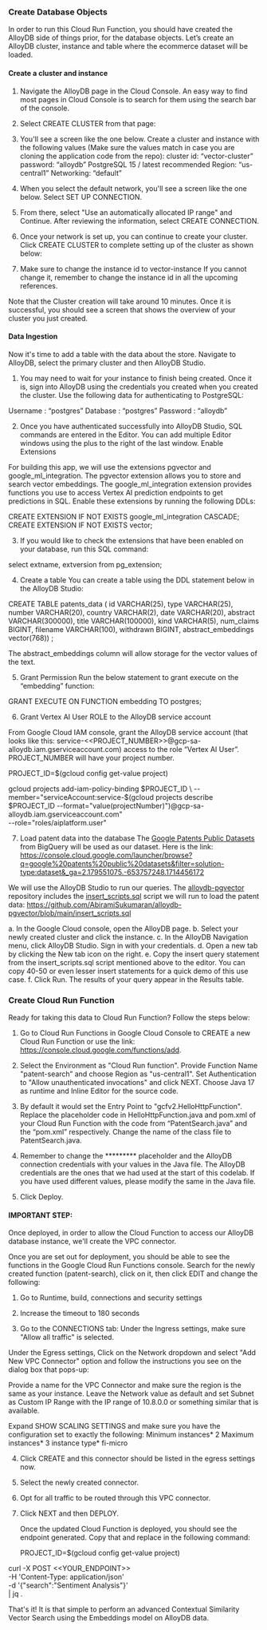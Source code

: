 ### Create Database Objects

In order to run this Cloud Run Function, you should have created the AlloyDB side of things prior, for the database objects.
Let’s create an AlloyDB cluster, instance and table where the ecommerce dataset will be loaded.

#### Create a cluster and instance
1. Navigate the AlloyDB page in the Cloud Console.  An easy way to find most pages in Cloud Console is to search for them using the search bar of the console.

2. Select CREATE CLUSTER from that page:

3. You'll see a screen like the one below.  Create a cluster and instance with the following values (Make sure the values match in case you are cloning the application code from the repo):
cluster id: “vector-cluster”
password:  “alloydb”
PostgreSQL 15 / latest recommended
Region: “us-central1”
Networking: “default”

4. When you select the default network, you'll see a screen like the one below.
Select SET UP CONNECTION.

5. From there, select "Use an automatically allocated IP range" and Continue.  After reviewing the information, select CREATE CONNECTION.

6. Once your network is set up, you can continue to create your cluster. Click CREATE CLUSTER to complete setting up of the cluster as shown below:

7. Make sure to change the instance id to vector-instance
If you cannot change it, remember to change the instance id in all the upcoming references.

Note that the Cluster creation will take around 10 minutes. Once it is successful, you should see a screen that shows the overview of your cluster you just created.

#### Data Ingestion
Now it's time to add a table with the data about the store.  Navigate to AlloyDB, select the primary cluster and then AlloyDB Studio.
1. You may need to wait for your instance to finish being created.  Once it is, sign into AlloyDB using the credentials you created when you created the cluster.  Use the following data for authenticating to PostgreSQL:

Username : “postgres”
Database : “postgres”
Password : “alloydb”

2. Once you have authenticated successfully into AlloyDB Studio, SQL commands are entered in the Editor.  You can add multiple Editor windows using the plus to the right of the last window.
Enable Extensions

For building this app, we will use the extensions pgvector and google_ml_integration. The pgvector extension allows you to store and search vector embeddings. The google_ml_integration extension provides functions you use to access Vertex AI prediction endpoints to get predictions in SQL. Enable these extensions by running the following DDLs:

CREATE EXTENSION IF NOT EXISTS google_ml_integration CASCADE;
CREATE EXTENSION IF NOT EXISTS vector;


3. If you would like to check the extensions that have been enabled on your database, run this SQL command:

select extname, extversion from pg_extension;


4. Create a table
You can create a table using the DDL statement below in the AlloyDB Studio:

CREATE TABLE patents_data ( id VARCHAR(25), type VARCHAR(25), number VARCHAR(20), country VARCHAR(2), date VARCHAR(20), abstract VARCHAR(300000), title VARCHAR(100000), kind VARCHAR(5), num_claims BIGINT, filename VARCHAR(100), withdrawn BIGINT, abstract_embeddings vector(768)) ;

The abstract_embeddings column will allow storage for the vector values of the text.

5. Grant Permission
Run the below statement to grant execute on the “embedding” function:

GRANT EXECUTE ON FUNCTION embedding TO postgres;

6. Grant Vertex AI User ROLE to the AlloyDB service account

From Google Cloud IAM console, grant the AlloyDB service account (that looks like this: service-<<PROJECT_NUMBER>>@gcp-sa-alloydb.iam.gserviceaccount.com) access to the role “Vertex AI User”. PROJECT_NUMBER will have your project number.

PROJECT_ID=$(gcloud config get-value project)

gcloud projects add-iam-policy-binding $PROJECT_ID \
  --member="serviceAccount:service-$(gcloud projects describe $PROJECT_ID --format="value(projectNumber)")@gcp-sa-alloydb.iam.gserviceaccount.com" \
--role="roles/aiplatform.user"

7. Load patent data into the database
The [Google Patents Public Datasets](https://console.cloud.google.com/launcher/browse?q=google%20patents%20public%20datasets&filter=solution-type:dataset&_ga=2.179551075.-653757248.1714456172) from BigQuery will be used as our dataset. Here is the link: https://console.cloud.google.com/launcher/browse?q=google%20patents%20public%20datasets&filter=solution-type:dataset&_ga=2.179551075.-653757248.1714456172

We will use the AlloyDB Studio to run our queries. The [alloydb-pgvector](https://github.com/AbiramiSukumaran/alloydb-pgvector) repository includes the
[insert_scripts.sql](https://github.com/AbiramiSukumaran/alloydb-pgvector/blob/main/insert_scripts.sql) script we will run to load the patent data:
https://github.com/AbiramiSukumaran/alloydb-pgvector/blob/main/insert_scripts.sql

a. In the Google Cloud console, open the AlloyDB page.
b. Select your newly created cluster and click the instance.
c. In the AlloyDB Navigation menu, click AlloyDB Studio. Sign in with your credentials.
d. Open a new tab by clicking the New tab icon on the right.
e. Copy the insert query statement from the insert_scripts.sql script mentioned above to the editor. You can copy 40-50 or even lesser insert statements for a quick demo of this use case.
f. Click Run. The results of your query appear in the Results table.

### Create Cloud Run Function

Ready for taking this data to Cloud Run Function? Follow the steps below:

1. Go to Cloud Run Functions in Google Cloud Console to CREATE a new Cloud Run Function or use the link: https://console.cloud.google.com/functions/add.

2. Select the Environment as "Cloud Run function". Provide Function Name "patent-search”  and choose Region as "us-central1". Set Authentication to "Allow unauthenticated invocations" and click NEXT. Choose Java 17 as runtime and Inline Editor for the source code.

3. By default it would set the Entry Point to "gcfv2.HelloHttpFunction". Replace the placeholder code in HelloHttpFunction.java and pom.xml of your Cloud Run Function with the code from “PatentSearch.java” and the “pom.xml” respectively. Change the name of the class file to PatentSearch.java.

4. Remember to change the ********* placeholder and the AlloyDB connection credentials with your values in the Java file. The AlloyDB credentials are the ones that we had used at the start of this codelab. If you have used different values, please modify the same in the Java file.

5. Click Deploy.

#### IMPORTANT STEP:

Once deployed, in order to allow the Cloud Function to access our AlloyDB database instance, we'll create the VPC connector.

Once you are set out for deployment, you should be able to see the functions in the Google Cloud Run Functions console. Search for the newly created function (patent-search), click on it, then click EDIT and change the following:

1. Go to Runtime, build, connections and security settings

2. Increase the timeout to 180 seconds

3. Go to the CONNECTIONS tab:
Under the Ingress settings, make sure "Allow all traffic" is selected.

Under the Egress settings, Click on the Network dropdown and select "Add New VPC Connector" option and follow the instructions you see on the dialog box that pops-up:

Provide a name for the VPC Connector and make sure the region is the same as your instance. Leave the Network value as default and set Subnet as Custom IP Range with the IP range of 10.8.0.0 or something similar that is available.

Expand SHOW SCALING SETTINGS and make sure you have the configuration set to exactly the following:
Minimum instances* 2
Maximum instances* 3
instance type* fi-micro

4. Click CREATE and this connector should be listed in the egress settings now.

6. Select the newly created connector.

8. Opt for all traffic to be routed through this VPC connector.

10. Click NEXT and then DEPLOY.

    Once the updated Cloud Function is deployed, you should see the endpoint generated. Copy that and replace in the following command:

    PROJECT_ID=$(gcloud config get-value project)

curl -X POST <<YOUR_ENDPOINT>> \
  -H 'Content-Type: application/json' \
  -d '{"search":"Sentiment Analysis"}' \
  | jq .

That's it! It is that simple to perform an advanced Contextual Similarity Vector Search using the Embeddings model on AlloyDB data.
